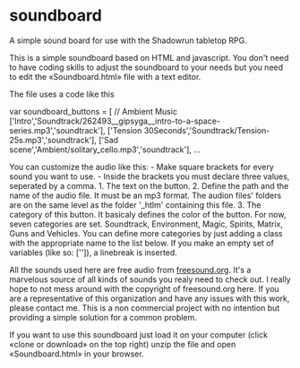 # soundboard
A simple sound board for use with the Shadowrun tabletop RPG.

This is a simple soundboard based on HTML and javascript. You don't need to have coding skills to adjust the soundboard to your needs but you need to edit the «Soundboard.html» file with a text editor.

The file uses a code like this

var soundboard_buttons = [
	// Ambient Music
	['Intro','Soundtrack/262493__gipsyga__intro-to-a-space-series.mp3','soundtrack'],
	['Tension 30Seconds','Soundtrack/Tension-25s.mp3','soundtrack'],
	['Sad scene','Ambient/solitary_cello.mp3','soundtrack'],
…

You can customize the audio like this:
	- Make square brackets for every sound you want to use.
	- Inside the brackets you must declare three values, seperated by a comma.
		1. The text on the button.
		2. Define the path and the name of the audio file. It must be an mp3 format.
		   The audion files' folders are on the same level as the folder '_htlm' containing this file.
		3. The category of this button. It basicaly defines the color of the button.
		   For now, seven categories are set. Soundtrack, Environment, Magic, Spirits, Matrix, Guns and Vehicles.
		   You can define more categories by just adding a class with the appropriate name to the list below.
	If you make an empty set of variables (like so: ['']), a linebreak is inserted.
  
All the sounds used here are free audio from [freesound.org](https://freesound.org/). It's a marvelous source of all kinds of sounds you realy need to check out.
I really hope to not mess around with the copyright of freesound.org here. If you are a representative of this organization and have any issues with this work, please contact me. This is a non commercial project with no intention but providing a simple solution for a common problem.

If you want to use this soundboard just load it on your computer (click «clone or download» on the top right) unzip the file and open «Soundboard.html» in your browser.
